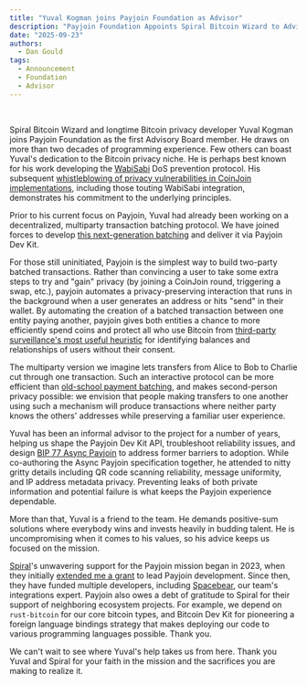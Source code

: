 ```yaml
---
title: "Yuval Kogman joins Payjoin Foundation as Advisor"
description: "Payjoin Foundation Appoints Spiral Bitcoin Wizard to Advisory Board"
date: "2025-09-23"
authors:
  - Dan Gould
tags:
  - Announcement
  - Foundation
  - Advisor
---
```


<br/>

Spiral Bitcoin Wizard and longtime Bitcoin privacy developer Yuval Kogman joins
Payjoin Foundation as the first Advisory Board member. He draws on more than two
decades of programming experience. Few others can boast Yuval's dedication to
the Bitcoin privacy niche. He is perhaps best known for his work developing the
[WabiSabi](https://gnusha.org/pi/bitcoindev/CAAQdECAojQBLxOEdef1NHkVN6DGTcsFAZ5bB0eOHFTPGu6d+pQ@mail.gmail.com/)
DoS prevention protocol. His subsequent
[whistleblowing of privacy vulnerabilities in CoinJoin
implementations](https://groups.google.com/g/bitcoindev/c/CbfbEGozG7c),
including those touting WabiSabi integration, demonstrates his commitment to the
underlying principles.

Prior to his current focus on Payjoin, Yuval had already been working on a decentralized, multiparty
transaction batching protocol. We have joined forces to develop [this
next-generation batching](https://payjoindevkit.org/2025/03/18/the-evolution-of-payjoin/)
and deliver it via Payjoin Dev Kit.

For those still uninitiated,
Payjoin is the simplest way to build two-party batched transactions. Rather than
convincing a user to take some extra steps to try and "gain" privacy (by joining a CoinJoin round,
triggering a swap, etc.), payjoin automates a privacy-preserving interaction that
runs in the background when a user generates an address or hits "send" in their
wallet. By automating the creation of a batched transaction between one entity paying
another, payjoin gives both entities a chance to more efficiently
spend coins and protect all who use Bitcoin from [third-party
surveillance's most useful
heuristic](https://en.bitcoin.it/wiki/Common-input-ownership_heuristic) for
identifying balances and relationships of users without their consent.

The multiparty version we imagine lets transfers from Alice to Bob to Charlie
cut through one transaction. Such an interactive protocol can be more efficient than
[old-school payment batching](https://bitcoinops.org/en/payment-batching/), and
makes second-person privacy possible: we envision that people
making transfers to one another using such a mechanism will
produce transactions where neither party knows the others' addresses while preserving
a familiar user experience.

Yuval has been an informal advisor to the project for a number of years, helping us
shape the Payjoin Dev Kit API, troubleshoot reliability issues, and
design
[BIP 77 Async Payjoin](https://github.com/bitcoin/bips/blob/master/bip-0077.md)
to address former barriers to adoption. While
co-authoring the Async Payjoin specification together, he attended to nitty
gritty details including QR code scanning reliability, message uniformity, and
IP address metadata privacy. Preventing leaks of both private information and
potential failure is what keeps the Payjoin experience dependable.

More than that, Yuval is a friend to the team. He demands positive-sum
solutions where everybody wins and invests heavily in budding talent.
He is uncompromising when it comes to his values, so his advice keeps us
focused on the mission.

[Spiral](spiral.xyz)'s unwavering support for the Payjoin mission began in 2023, when they initially
[extended me a grant](https://nitter.net/spiralbtc/status/1747663472836431925) to lead Payjoin development. Since then, they have
funded multiple developers, including [Spacebear](https://nitter.net/spiralbtc/status/1961473589049245895), our team's integrations
expert. Payjoin also owes a debt of gratitude to Spiral for their
support of neighboring ecosystem projects. For example, we depend on `rust-bitcoin` for our
core bitcoin types, and Bitcoin Dev Kit for pioneering a foreign language
bindings strategy that makes deploying our code to various programming languages
possible. Thank you.

We can't wait to see where Yuval's help takes us from here. Thank you Yuval and
Spiral for your faith in the mission and the sacrifices you are making to
realize it.